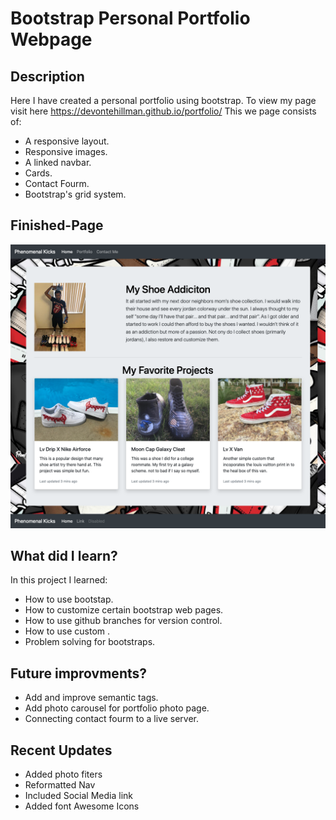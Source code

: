 # Bootstrap Personal Portfolio Webpage 

## Description
Here I have created a personal portfolio using bootstrap. To view my page visit here https://devontehillman.github.io/portfolio/ This we page consists of: 
* A responsive layout.
* Responsive images.
* A linked navbar.
* Cards. 
* Contact Fourm.
* Bootstrap's grid system.

## Finished-Page
![My web page](assets/images/portfolioHome.png)

## What did I learn?
In this project I learned:
* How to use bootstap.
* How to customize certain bootstrap web pages. 
* How to use github branches for version control.
* How to use custom .
* Problem solving for bootstraps.

## Future improvments?
* Add and improve semantic tags.
* Add photo carousel for portfolio photo page.
* Connecting contact fourm to a live server.

## Recent Updates
* Added photo fiters 
* Reformatted Nav
* Included Social Media link 
* Added font Awesome Icons 
